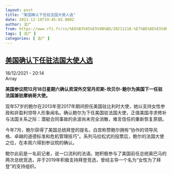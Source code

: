 ```yaml
---
layout: post
title: "美国确认下任驻法国大使人选"
date: 2021-12-18T19:45:02.000Z
author: 法广
from: https://www.rfi.fr/cn/%E6%B3%95%E5%9B%BD/20211218-%E7%BE%8E%E5%9B%BD%E7%A1%AE%E8%AE%A4%E4%B8%8B%E4%BB%BB%E9%A9%BB%E6%B3%95%E5%9B%BD%E5%A4%A7%E4%BD%BF%E4%BA%BA%E9%80%89
tags: [ 法广 ]
categories: [ 法广 ]
---
```

<!--1639856702000-->
[美国确认下任驻法国大使人选](https://www.rfi.fr/cn/%E6%B3%95%E5%9B%BD/20211218-%E7%BE%8E%E5%9B%BD%E7%A1%AE%E8%AE%A4%E4%B8%8B%E4%BB%BB%E9%A9%BB%E6%B3%95%E5%9B%BD%E5%A4%A7%E4%BD%BF%E4%BA%BA%E9%80%89)
------

<div>
<div>18/12/2021 - 20:14</div>Array<p><strong>                    美国参议院12月18日星期六确认资深外交官丹尼斯-坎贝尔-鲍尔为美国下一任驻法国兼驻摩纳哥大使。                </strong></p><div >                    <p>现年57岁的鲍尔在2013年至2017年期间担任美国驻比利时大使，她以支持女性参政和非盈利领导人形象闻名。确认鲍尔为下任美国驻法国大使，正值美国寻求修补与法国关系之际：潜艇合同事故的余波尚未完全消散，难言信任的重新恢复原貌。</p><p>今年7月，鲍尔获得了美国总统拜登的提名，白宫称赞鲍尔拥有“协作的领导风格、卓越的道德标准和危机管理技巧”。系列马拉松式的投票后，鲍尔的法国大使之位，在本周六得到参议院的确认。</p><p>鲍尔此前是一名前记者，说一口流利的法语。她积极参与了美国前任总统奥巴马的两次总统竞选，并于2019年积极支持拜登竞选，曾经主导一个名为“女性为了拜登”的支持组织。</p>                                            <div data-selfpromo-newsletter>    </div>    <div data-selfpromo-app>    </div>                </div>
</div>
